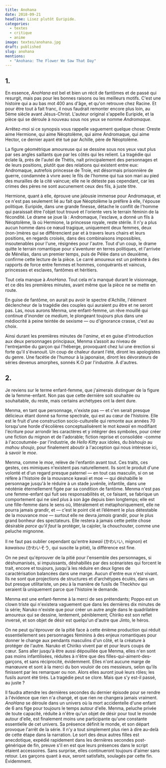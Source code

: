 ```yaml
---
title: Anohana
date: 2018-09-21
headline: Lisez plutôt Euripide.
categories:
  - textes
  - critique
  - anime
image: textes/anohana.jpg
draft: published
slug: anohana
mentions:
  - "Anohana: The Flower We Saw That Day"
---
```



## 1. 

En essence, *AnoHana* est bel et bien un récit de fantômes et de passé qui resurgit, mais pas pour les bonnes raisons ou les meilleurs motifs. C'est une histoire qui a au bas mot 400 ans d'âge, et qu'on retrouve chez Racine. Et pour être tout à fait franc, il nous faudrait remonter encore plus loin, au 5ème siècle avant Jésus-Christ. L'auteur original s'appelle Euripide, et la pièce qui se déroule à nouveau sous nos yeux se nomme *Andromaque*.

Arrêtez-moi si ce synopsis vous rappelle vaguement quelque chose: Oreste aime Hermione, qui aime Néoptolème, qui aime Andromaque, qui aime Hector, ce dernier ayant été tué par Achille, père de Néoptolème.

La figure géométrique amoureuse qui se dessine sous nos yeux vaut plus par ses angles saillants que par les côtés qui les relient. La tragédie qui éclate là, près de l'autel de Thétis, naît principalement des personnages et de leurs positions, plutôt que des relations qui existent entre eux: Andromaque, autrefois princesse de Troie, est désormais prisonnière de guerre, condamnée à vivre avec le fils de l'homme qui tua son mari au pied des murailles de la cité vaincue; elle ne le déteste pas cependant, car les crimes des pères ne sont aucunement ceux des fils, à juste titre.

Hermione, quant à elle, éprouve une jalousie immense pour Andromaque, et ce n'est pas seulement lié au fait que Néoptolème la préfère à elle, l'épouse politique. Euripide, dans une grande finesse, détache le conflit de l'homme qui paraissait être l'objet tout trouvé et l'oriente vers le terrain féminin de la fécondité. Le drame se joue là : Andromaque, l'esclave, a donné un fils à Néoptolème, là où Hermione, la princesse royale, reste stérile. Il n'y a plus aucun homme dans ce nœud tragique, uniquement deux femmes, deux (non-)mères qui se différencient par et à travers leurs chairs et leurs positions, en regards croisés, dans des combinaisons impossibles, insoutenables pour l'une, résignées pour l'autre. Tout d'un coup, le drame quitte le terrain romantique pour s'aventurer en terres politiques, et l'arrivée de Ménélas, dans un premier temps, puis de Pélée dans un deuxième, confirme cette lecture de la pièce. Le carré amoureux est un prétexte à des rapports de force entre femmes et hommes, conquérants et vaincus, princesses et esclaves, fantômes et héritiers.

Tout cela manque à *AnoHana*. Tout cela m'a manqué durant le visionnage, et ce dès les premières minutes, avant même que la pièce ne se mette en route.

En guise de fantôme, on aurait pu avoir le spectre d'Achille, l'élément déclencheur de la tragédie des couples qui auraient pu être et ne seront pas. Las, nous aurons Menma, une enfant-femme, un rêve mouillé qui continue d'inonder ce *medium*, le plongeant toujours plus dans une médiocrité à peine teintée de sexisme — ou d'ignorance crasse, c'est au choix.

Ainsi durant les premières minutes de l'*anime*, et en guise d'introduction aux deux personnages principaux, Menma s’assoit au niveau de l'entrejambe du garçon qui l'héberge, provoquant chez lui une érection si forte qu'il s'évanouit. Un coup de chaleur durant l'été, diront les apologistes du genre. Une facétie de l'humour à la japonaise, diront les dévorateurs de séries devenus amorphes, sonnés K.O par l'industrie. À d'autres.

## 2.

Je reviens sur le terme enfant-femme, que j'aimerais distinguer de la figure de la femme-enfant. Non pas que cette dernière soit souhaitée ou souhaitable, du reste, mais certains archétypes ont la dent dure.

Menma, en tant que personnage, n'existe pas — et c'en serait presque délicieux étant donné sa forme spectrale, qui est au cœur de l'histoire. Elle est le fruit d'une construction socio-culturelle qui remonte aux années 70 lorsqu'une horde d'écolières conceptualisèrent le mot _kawaii_ en modifiant l'écriture pour arrondir les caractères et y intégrer des symboles, pour créer une fiction du mignon et de l'adorable; fiction reprise et consolidée -comme à l'accoutumée- par l'industrie, de _Hello Kitty_ aux idoles, du _bishoujo_ au _mahou shoujo_, pour finalement aboutir à l'acception qui nous intéresse ici, à savoir le _moe_.

Menma, comme le _moe_, relève de l'enfantin avant tout. Ces traits, ces gestes, ces mimiques n'existent pas naturellement. Ils sont le produit d'une volonté et d'un regard presque paternel — en tout cas masculin, si on se réfère à l'histoire de la mouvance kawaii et moe — qui déshabille le personnage jusqu'à le réduire à un stade juvénile, infantile, dans une néoténie éternellement figée par sa condition de fantôme. Menma n'est pas une femme-enfant qui fuit ses responsabilités et, ce faisant, se fabrique un comportement qui ne sied plus à son âge depuis bien longtemps; elle est une fille-femme dans le sens où, littéralement et métaphoriquement, elle ne pourra jamais grandir, et — c'est le point clé et l’élément le plus détestable de la mouvance _moe_ — surtout elle ne devra _jamais_ grandir, pour le plus grand bonheur des spectateurs. Elle restera à jamais cette petite chose désirable _parce qu'il faut_ la protéger, la cajoler, la chouchouter, comme une peluche mignonne.

Il ne faut pas oublier cependant qu'entre _kawaii_ (かわいい, mignon) et _kawaisou_ (かわいそう, qui suscite la pitié), la différence est fine.

On ne peut qu'éprouver de la pitié pour l'ensemble des personnages, si déshumanisés, si impuissants, déshabillés par des scénaristes qui forcent le trait, encore et toujours, jusqu'à les réduire en deux lignes de caractérisation balancées dans une marge. Aucun d'entre eux n'est vivant. Ils ne sont que projections de structures et d'archétypes éculés, dans un but presque utilitariste, un peu à la manière de fusils de Theckhov qui seraient là uniquement parce que l'histoire le demande.

Menma est une enfant-femme à la merci de ses prétendants; Poppo est un clown triste qui n'existera vaguement que dans les dernières dix minutes de la série; Naruko n'existe que pour créer un autre angle dans le quadrilatère amoureux qui se dessine, lentement, péniblement; Chiriko est son reflet inversé, et son objet de désir est quelqu'un d'autre que Jinto, le héros.

On ne peut qu'éprouver de la pitié face à cette énième production qui réduit essentiellement ses personnages féminins à des enjeux romantiques pour donner le change aux pendants masculins d'un côté, et la créature à protéger de l'autre. Naruko et Chiriko vivent par et pour leurs coups de cœur. Sans aller jusqu'à être aussi dépouillée que Menma, elles n'en sont pas moins infantilisées, réduites à n'être que des filles-qui-aiment-des-garçons, et sans réciprocité, évidemment. Elles n'ont aucune marge de manœuvre et sont à la merci du bon vouloir de ces messieurs, selon qu'ils finissent par les remarquer ou non. Alors elles auront joué leurs rôles; les fusils auront été tirés. La tragédie peut se clore. Mais que s'y est-il passé, au juste ?

Il faudra attendre les dernières secondes du dernier épisode pour se rendre à l'évidence que rien n'a changé, et que rien ne changera jamais vraiment. *AnoHana* se déroule dans un univers où la mort accidentelle d'une enfant de 6 ans fige pour toujours le temps autour d'elle. Menma, peluche privée de toute capacité, réduite à n'être qu'un objet de désir pour tout le monde autour d'elle, est finalement moins une participante qu'une constante essentielle de cet univers. Sa présence définit le monde, et son départ provoque l'arrêt de la série. Il n'y a tout simplement plus rien à dire au-delà de cette étape dans la narration. Le sort des deux autres filles est anecdotique, expédié rapidement dans les dernières secondes post-générique de fin, preuve s'il en est que leurs présences dans le script étaient accessoires. Sans surprise, elles continueront toujours d'aimer sans retour. Les garçons quant à eux, seront satisfaits, soulagés par cette fin. Évidemment.
